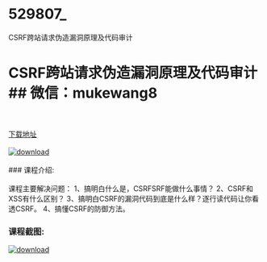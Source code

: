 # 529807_
CSRF跨站请求伪造漏洞原理及代码审计
# CSRF跨站请求伪造漏洞原理及代码审计## 微信：mukewang8
<br/></br>[下载地址](http://www.36tz.cn/article/529807 "下载地址")
<br/></br>[![download](http://36tz.cn/muke_img/2020_01_1-15-300x183.png "下载地址")](http://www.36tz.cn/article/529807 "下载地址")
<br/></br>### 课程介绍:<br/></br>课程主要解决问题：
1、搞明白什么是，CSRFSRF能做什么事情？
2、CSRF和XSS有什么区别？
3、搞明白CSRF的漏洞代码到底是什么样？逐行读代码让你看透CSRF。
4、搞懂CSRF的防御方法。

### 课程截图:
[![download](http://36tz.cn/muke_img/2020_01_11-15.png "下载地址")](http://www.36tz.cn/article/529807 "下载地址")
